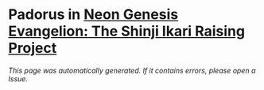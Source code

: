 # Padorus in [Neon Genesis Evangelion: The Shinji Ikari Raising Project](https://myanimelist.net/manga/3500/Shinseiki_Evangelion__Ikari_Shinji_Ikusei_Keikaku)

###### This page was automatically generated. If it contains errors, please open a Issue.
